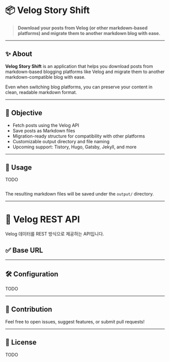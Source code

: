 # 📦 Velog Story Shift

> **Download your posts from Velog (or other markdown-based platforms) and migrate them to another markdown blog with ease.**

---

## ✨ About

**Velog Story Shift** is an application that helps you download posts from markdown-based blogging platforms like Velog and migrate them to another markdown-compatible blog with ease.

Even when switching blog platforms, you can preserve your content in clean, readable markdown format.

---

## 🚀 Objective
- Fetch posts using the Velog API  
- Save posts as Markdown files  
- Migration-ready structure for compatibility with other platforms  
- Customizable output directory and file naming  
- Upcoming support: Tistory, Hugo, Gatsby, Jekyll, and more  

---

## 🔧 Usage
TODO

```bash

```

The resulting markdown files will be saved under the `output/` directory.

---

# 📘 Velog REST API

Velog 데이터를 REST 방식으로 제공하는 API입니다.

## ✅ Base URL

---

## 🛠 Configuration

TODO

---

## 🤝 Contribution

Feel free to open issues, suggest features, or submit pull requests!

---

## 📄 License
TODO
